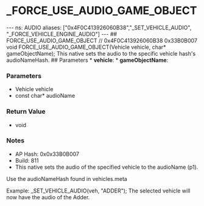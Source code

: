 # _FORCE_USE_AUDIO_GAME_OBJECT

--- ns: AUDIO aliases: ["0x4F0C413926060B38","_SET_VEHICLE_AUDIO", "_FORCE_VEHICLE_ENGINE_AUDIO"] --- ## FORCE_USE_AUDIO_GAME_OBJECT  // 0x4F0C413926060B38 0x33B0B007 void FORCE_USE_AUDIO_GAME_OBJECT(Vehicle vehicle, char* gameObjectName);  This native sets the audio to the specific vehicle hash's audioNameHash.  ## Parameters * **vehicle**: * **gameObjectName**:

### Parameters
* Vehicle vehicle
* const char* audioName

### Return Value
* void

### Notes
* AP Hash: 0x0x33B0B007
* Build: 811
* This native sets the audio of the specified vehicle to the audioName (p1).

Use the audioNameHash found in vehicles.meta

Example:
_SET_VEHICLE_AUDIO(veh, "ADDER");
The selected vehicle will now have the audio of the Adder.

